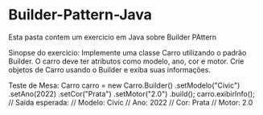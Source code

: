 # Builder-Pattern-Java

Esta pasta contem um exercicio em Java sobre Builder PAttern

Sinopse do exercicio:
Implemente uma classe Carro utilizando o padrão Builder. 
O carro deve ter atributos como modelo, ano, cor e motor. 
Crie objetos de Carro usando o Builder e exiba suas informações.

Teste de Mesa:
Carro carro = new Carro.Builder()
    .setModelo("Civic")
    .setAno(2022)
    .setCor("Prata")
    .setMotor("2.0")
    .build();
carro.exibirInfo();
// Saída esperada:
// Modelo: Civic
// Ano: 2022
// Cor: Prata
// Motor: 2.0
